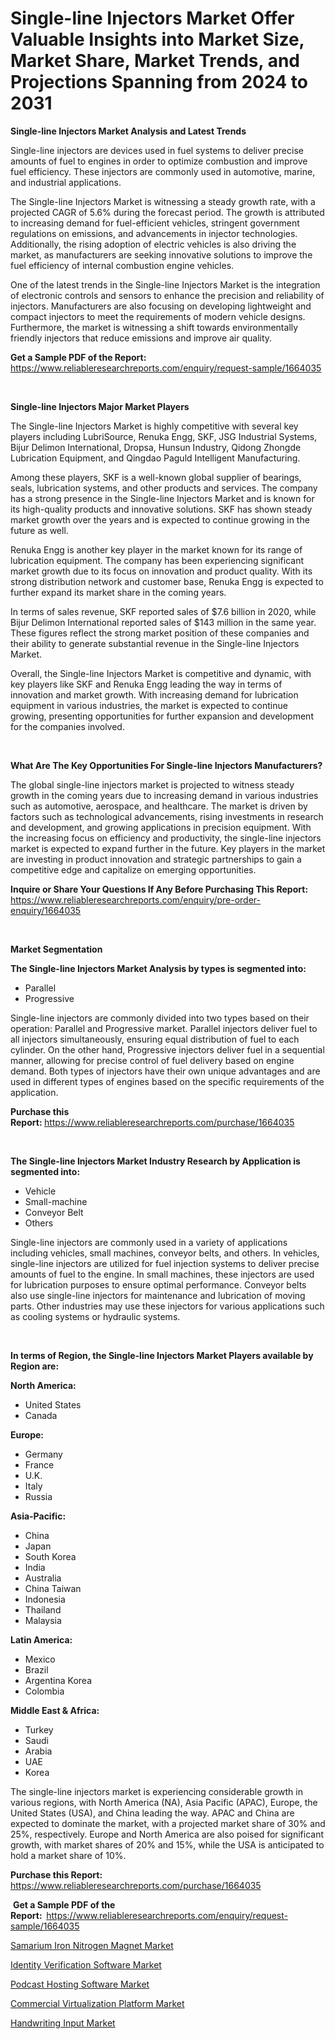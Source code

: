 <p><h1>Single-line Injectors Market Offer Valuable Insights into Market Size, Market Share, Market Trends, and Projections Spanning from 2024 to 2031</h1></p><p><strong>Single-line Injectors Market Analysis and Latest Trends</strong></p>
<p><p>Single-line injectors are devices used in fuel systems to deliver precise amounts of fuel to engines in order to optimize combustion and improve fuel efficiency. These injectors are commonly used in automotive, marine, and industrial applications.</p><p>The Single-line Injectors Market is witnessing a steady growth rate, with a projected CAGR of 5.6% during the forecast period. The growth is attributed to increasing demand for fuel-efficient vehicles, stringent government regulations on emissions, and advancements in injector technologies. Additionally, the rising adoption of electric vehicles is also driving the market, as manufacturers are seeking innovative solutions to improve the fuel efficiency of internal combustion engine vehicles.</p><p>One of the latest trends in the Single-line Injectors Market is the integration of electronic controls and sensors to enhance the precision and reliability of injectors. Manufacturers are also focusing on developing lightweight and compact injectors to meet the requirements of modern vehicle designs. Furthermore, the market is witnessing a shift towards environmentally friendly injectors that reduce emissions and improve air quality.</p></p>
<p><strong>Get a Sample PDF of the Report:&nbsp;</strong> <a href="https://www.reliableresearchreports.com/enquiry/request-sample/1664035">https://www.reliableresearchreports.com/enquiry/request-sample/1664035</a></p>
<p>&nbsp;</p>
<p><strong>Single-line Injectors Major Market Players</strong></p>
<p><p>The Single-line Injectors Market is highly competitive with several key players including LubriSource, Renuka Engg, SKF, JSG Industrial Systems, Bijur Delimon International, Dropsa, Hunsun Industry, Qidong Zhongde Lubrication Equipment, and Qingdao Paguld Intelligent Manufacturing.</p><p>Among these players, SKF is a well-known global supplier of bearings, seals, lubrication systems, and other products and services. The company has a strong presence in the Single-line Injectors Market and is known for its high-quality products and innovative solutions. SKF has shown steady market growth over the years and is expected to continue growing in the future as well.</p><p>Renuka Engg is another key player in the market known for its range of lubrication equipment. The company has been experiencing significant market growth due to its focus on innovation and product quality. With its strong distribution network and customer base, Renuka Engg is expected to further expand its market share in the coming years.</p><p>In terms of sales revenue, SKF reported sales of $7.6 billion in 2020, while Bijur Delimon International reported sales of $143 million in the same year. These figures reflect the strong market position of these companies and their ability to generate substantial revenue in the Single-line Injectors Market.</p><p>Overall, the Single-line Injectors Market is competitive and dynamic, with key players like SKF and Renuka Engg leading the way in terms of innovation and market growth. With increasing demand for lubrication equipment in various industries, the market is expected to continue growing, presenting opportunities for further expansion and development for the companies involved.</p></p>
<p>&nbsp;</p>
<p><strong>What Are The Key Opportunities For Single-line Injectors Manufacturers?</strong></p>
<p><p>The global single-line injectors market is projected to witness steady growth in the coming years due to increasing demand in various industries such as automotive, aerospace, and healthcare. The market is driven by factors such as technological advancements, rising investments in research and development, and growing applications in precision equipment. With the increasing focus on efficiency and productivity, the single-line injectors market is expected to expand further in the future. Key players in the market are investing in product innovation and strategic partnerships to gain a competitive edge and capitalize on emerging opportunities.</p></p>
<p><strong>Inquire or Share Your Questions If Any Before Purchasing This Report:</strong> <a href="https://www.reliableresearchreports.com/enquiry/pre-order-enquiry/1664035">https://www.reliableresearchreports.com/enquiry/pre-order-enquiry/1664035</a></p>
<p>&nbsp;</p>
<p><strong>Market Segmentation</strong></p>
<p><strong>The Single-line Injectors Market Analysis by types is segmented into:</strong></p>
<p><ul><li>Parallel</li><li>Progressive</li></ul></p>
<p><p>Single-line injectors are commonly divided into two types based on their operation: Parallel and Progressive market. Parallel injectors deliver fuel to all injectors simultaneously, ensuring equal distribution of fuel to each cylinder. On the other hand, Progressive injectors deliver fuel in a sequential manner, allowing for precise control of fuel delivery based on engine demand. Both types of injectors have their own unique advantages and are used in different types of engines based on the specific requirements of the application.</p></p>
<p><strong>Purchase this Report:&nbsp;</strong><a href="https://www.reliableresearchreports.com/purchase/1664035">https://www.reliableresearchreports.com/purchase/1664035</a></p>
<p>&nbsp;</p>
<p><strong>The Single-line Injectors Market Industry Research by Application is segmented into:</strong></p>
<p><ul><li>Vehicle</li><li>Small-machine</li><li>Conveyor Belt</li><li>Others</li></ul></p>
<p><p>Single-line injectors are commonly used in a variety of applications including vehicles, small machines, conveyor belts, and others. In vehicles, single-line injectors are utilized for fuel injection systems to deliver precise amounts of fuel to the engine. In small machines, these injectors are used for lubrication purposes to ensure optimal performance. Conveyor belts also use single-line injectors for maintenance and lubrication of moving parts. Other industries may use these injectors for various applications such as cooling systems or hydraulic systems.</p></p>
<p>&nbsp;</p>
<p><strong>In terms of Region, the Single-line Injectors Market Players available by Region are:</strong></p>
<p>
    <p> <strong> North America: </strong>
        <ul>
            <li>United States</li>
            <li>Canada</li>
        </ul>
        </p> 
    <p> <strong> Europe: </strong>
        <ul>
            <li>Germany</li>
            <li>France</li>
            <li>U.K.</li>
            <li>Italy</li>
            <li>Russia</li>
        </ul>
        </p> 
    <p> <strong> Asia-Pacific: </strong>
        <ul>
            <li>China</li>
            <li>Japan</li>
            <li>South Korea</li>
            <li>India</li>
            <li>Australia</li>
            <li>China Taiwan</li>
            <li>Indonesia</li>
            <li>Thailand</li>
            <li>Malaysia</li>
        </ul>
        </p> 
    <p> <strong> Latin America: </strong>
        <ul>
            <li>Mexico</li>
            <li>Brazil</li>
            <li>Argentina Korea</li>
            <li>Colombia</li>
        </ul>
        </p> 
    <p> <strong> Middle East & Africa: </strong>
        <ul>
            <li>Turkey</li>
            <li>Saudi</li>
            <li>Arabia</li>
            <li>UAE</li>
            <li>Korea</li>
        </ul>
    </p>
    </p>
<p><p>The single-line injectors market is experiencing considerable growth in various regions, with North America (NA), Asia Pacific (APAC), Europe, the United States (USA), and China leading the way. APAC and China are expected to dominate the market, with a projected market share of 30% and 25%, respectively. Europe and North America are also poised for significant growth, with market shares of 20% and 15%, while the USA is anticipated to hold a market share of 10%.</p></p>
<p><strong>Purchase this Report: </strong><a href="https://www.reliableresearchreports.com/purchase/1664035">https://www.reliableresearchreports.com/purchase/1664035</a></p>
<p>&nbsp;<strong>Get a Sample PDF of the Report:&nbsp;&nbsp;</strong><a href="https://www.reliableresearchreports.com/enquiry/request-sample/1664035">https://www.reliableresearchreports.com/enquiry/request-sample/1664035</a></p>
<p><strong></strong></p>
<p><p><a href="https://github.com/juancolorado15/Market-Research-Report-List-1/blob/main/samarium-iron-nitrogen-magnet-market.md">Samarium Iron Nitrogen Magnet Market</a></p><p><a href="https://medium.com/p/e454c0f1debf/edit">Identity Verification Software Market</a></p><p><a href="https://medium.com/p/a9c4abe2ada5/edit">Podcast Hosting Software Market</a></p><p><a href="https://github.com/mohamedbakry57/Market-Research-Report-List-2/blob/main/commercial-virtualization-platform-market.md">Commercial Virtualization Platform Market</a></p><p><a href="https://medium.com/p/53b3a27a882a/edit">Handwriting Input Market</a></p></p>